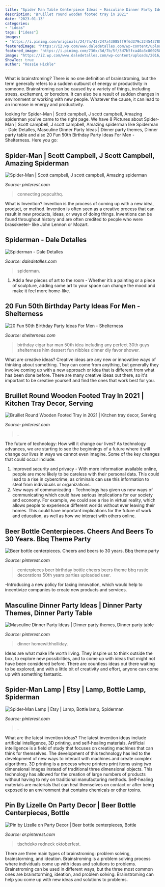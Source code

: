 ```yaml
---
title: "Spider Man Table Centerpiece Ideas ~ Masculine Dinner Party Ideas"
description: "Bruillet round wooden footed tray in 2021"
date: "2023-01-13"
categories:
- "ideas"
tags: ["ideas"]
images:
- "https://i.pinimg.com/originals/24/7a/43/247a43085ff9f6d379c3245437881262.jpg"
featuredImage: "https://i2.wp.com/www.daledetalles.com/wp-content/uploads/2016/02/11-31.jpg"
featured_image: "https://i.pinimg.com/736x/3d/7b/5f/3d7b5fca40a3c8002582638a27b2a436.jpg"
image: "https://i2.wp.com/www.daledetalles.com/wp-content/uploads/2016/02/11-31.jpg"
ShowToc: true
author: "Rossie Hickle"
---
```



What is brainstroming?
There is no one definition of brainstroming, but the term generally refers to a sudden outburst of energy or productivity in someone. Brainstroming can be caused by a variety of things, including stress, excitement, or boredom. It can also be a result of sudden changes in environment or working with new people. Whatever the cause, it can lead to an increase in energy and productivity.

	

		
looking for Spider-Man | Scott campbell, J scott campbell, Amazing spiderman you've came to the right page. We have 8 Pictures about Spider-Man | Scott campbell, J scott campbell, Amazing spiderman like Spiderman - Dale Detalles, Masculine Dinner Party Ideas | Dinner party themes, Dinner party table and also 20 Fun 50th Birthday Party Ideas For Men - Shelterness. Here you go:
		
    
## Spider-Man | Scott Campbell, J Scott Campbell, Amazing Spiderman

<img loading=lazy src="https://i.pinimg.com/736x/79/0a/18/790a18995142f47929f14309e9be971a--spiderman--amazing-spiderman.jpg" onerror="this.onerror=null;this.src='https://tse4.mm.bing.net/th?id=OIP.EruFF8w-GiuKKt2WQH8cYgHaLP&amp;pid=15.1';" alt="Spider-Man | Scott campbell, J scott campbell, Amazing spiderman">

_Source: pinterest.com_

>connecting popculthq. 

	

What is Invention?
Invention is the process of coming up with a new idea, product, or method. Invention is often seen as a creative process that can result in new products, ideas, or ways of doing things. Inventions can be found throughout history and are often credited to people who were brasskeeter- like John Lennon or Mozart.

    
## Spiderman - Dale Detalles

<img loading=lazy src="https://i2.wp.com/www.daledetalles.com/wp-content/uploads/2016/02/11-31.jpg" onerror="this.onerror=null;this.src='https://tse2.mm.bing.net/th?id=OIP.x5d6Mx9YOS13VJLFo-UjzgHaHa&amp;pid=15.1';" alt="Spiderman - Dale Detalles">

_Source: daledetalles.com_

>spiderman. 

	

1. Add a few pieces of art to the room - Whether it’s a painting or a piece of sculpture, adding some art to your space can change the mood and make it feel more home-like.

    
## 20 Fun 50th Birthday Party Ideas For Men - Shelterness

<img loading=lazy src="http://i.shelterness.com/2017/02/10-a-cigar-bar-is-a-perfect-idea-for-any-mans-party-including-a-birthday-one.jpg" onerror="this.onerror=null;this.src='https://tse1.mm.bing.net/th?id=OIP.kCklnuIMQ0jvvkGrnUL0HQHaLH&amp;pid=15.1';" alt="20 Fun 50th Birthday Party Ideas For Men - Shelterness">

_Source: shelterness.com_

>birthday cigar bar man 50th idea including any perfect 30th guys shelterness him dessert fun nibbles dinner diy favor shower. 

	

What are creative ideas?
Creative ideas are any new or innovative ways of thinking about something. They can come from anything, but generally they involve coming up with a new approach or idea that is different from what has been done before. There are many creative ideas out there, so it's important to be creative yourself and find the ones that work best for you.

    
## Bruillet Round Wooden Footed Tray In 2021 | Kitchen Tray Decor, Serving

<img loading=lazy src="https://i.pinimg.com/736x/3d/7b/5f/3d7b5fca40a3c8002582638a27b2a436.jpg" onerror="this.onerror=null;this.src='https://tse1.mm.bing.net/th?id=OIP.kH0D8PM3on2dJ6am7-EBPwHaHQ&amp;pid=15.1';" alt="Bruillet Round Wooden Footed Tray in 2021 | Kitchen tray decor, Serving">

_Source: pinterest.com_

>. 

	

The future of technology: How will it change our lives?
As technology advances, we are starting to see the beginnings of a future where it will change our lives in ways we cannot even imagine. Some of the key changes that could occur include: 
1. Improved security and privacy - With more information available online, people are more likely to be careless with their personal data. This could lead to a rise in cybercrime, as criminals can use this information to steal from individuals or organizations. 
2. New ways of communicating - Technology has given us new ways of communicating which could have serious implications for our society and economy. For example, we could see a rise in virtual reality, which allows people to experience different worlds without ever leaving their homes. This could have important implications for the future of work and education, as well as how we interact with others online. 

    
## Beer Bottle Centerpieces. Cheers And Beers To 30 Years. Bbq Theme Party

<img loading=lazy src="https://i.pinimg.com/originals/24/7a/43/247a43085ff9f6d379c3245437881262.jpg" onerror="this.onerror=null;this.src='https://tse4.mm.bing.net/th?id=OIP.Y071ATuBJs9rUj0-X8x5UgHaJ4&amp;pid=15.1';" alt="Beer bottle centerpieces. Cheers and beers to 30 years. Bbq theme party">

_Source: pinterest.com_

>centerpieces beer birthday bottle cheers beers theme bbq rustic decorations 50th years parties uploaded user. 

	

-Introducing a new policy for taxing innovation, which would help to incentivize companies to create new products and services.

    
## Masculine Dinner Party Ideas | Dinner Party Themes, Dinner Party Table

<img loading=lazy src="https://i.pinimg.com/originals/89/3b/bd/893bbd7838f0be5c8cbed1769915cafd.png" onerror="this.onerror=null;this.src='https://tse1.mm.bing.net/th?id=OIP.79iBVSyOij0yVP25iZCe4gHaLG&amp;pid=15.1';" alt="Masculine Dinner Party Ideas | Dinner party themes, Dinner party table">

_Source: pinterest.com_

>dinner homewithholliday. 

	

Ideas are what make life worth living. They inspire us to think outside the box, to explore new possibilities, and to come up with ideas that might not have been considered before. There are countless ideas out there waiting to be explored, and with a little bit of creativity and effort, anyone can come up with something fantastic.

    
## Spider-Man Lamp | Etsy | Lamp, Bottle Lamp, Spiderman

<img loading=lazy src="https://i.pinimg.com/736x/54/5c/a3/545ca358fd7d9116f6caf1f702cf3236.jpg" onerror="this.onerror=null;this.src='https://tse1.mm.bing.net/th?id=OIP.3y_IkIPhGFjsUrq-7NNCOgHaLc&amp;pid=15.1';" alt="Spider-Man Lamp | Etsy | Lamp, Bottle lamp, Spiderman">

_Source: pinterest.com_

>. 

	

What are the latest invention ideas?
The latest invention ideas include artificial intelligence, 3D printing, and self-healing materials. Artificial intelligence is a field of study that focuses on creating machines that can think for themselves. The development of this technology has led to the development of new ways to interact with machines and create complex algorithms. 3D printing is a process where printers print items using two dimensional images instead of traditional three dimensional objects. This technology has allowed for the creation of large numbers of products without having to rely on traditional manufacturing methods. Self-healing materials are materials that can heal themselves on contact or after being exposed to an environment that contains chemicals or other toxins.

    
## Pin By Lizelle On Party Decor | Beer Bottle Centerpieces, Bottle

<img loading=lazy src="https://i.pinimg.com/736x/e3/e9/52/e3e952d849e357340b0498765cf95c52.jpg" onerror="this.onerror=null;this.src='https://tse1.mm.bing.net/th?id=OIP.skbJ0Nb0U1IE90qitVj5NQHaLH&amp;pid=15.1';" alt="Pin by Lizelle on Party Decor | Beer bottle centerpieces, Bottle">

_Source: ar.pinterest.com_

>tischdeko redneck oktoberfest. 

	

There are three main types of brainstroming: problem solving, brainstorming, and ideation.
Brainstroming is a problem solving process where individuals come up with ideas and solutions to problems. Brainstroming can be used in different ways, but the three most common ones are brainstorming, ideation, and problem solving. Brainstroming can help you come up with new ideas and solutions to problems.


